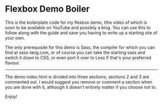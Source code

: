 # Flexbox Demo Boiler

This is the boilerplate code for my flexbox demo, tthe video of which is soon to be available on YouTube and possibly a blog. You can use this to follow along with the guide and save you having to write up a starting site of your own.

The only prerequisite for this demo is Sass, the compiler for which you can find at sass-lang.com, or of course you can take the starting sass and switch it down to CSS, or even port it over to Less if that's your preferred flavour.

---

The demo index.html is divided into three sections; sections 2 and 3 are commented out. I would suggest you remove or comment a section when you are done with it, although it doesn't entirely matter if you choose not to.

Enjoy!